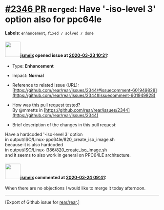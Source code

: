 [\#2346 PR](https://github.com/rear/rear/pull/2346) `merged`: Have '-iso-level 3' option also for ppc64le
=========================================================================================================

**Labels**: `enhancement`, `fixed / solved / done`

#### <img src="https://avatars.githubusercontent.com/u/1788608?u=925fc54e2ce01551392622446ece427f51e2f0ce&v=4" width="50">[jsmeix](https://github.com/jsmeix) opened issue at [2020-03-23 10:21](https://github.com/rear/rear/pull/2346):

-   Type: **Enhancement**

-   Impact: **Normal**

-   Reference to related issue (URL):  
    [https://github.com/rear/rear/issues/2344\#issuecomment-601949828](https://github.com/rear/rear/issues/2344#issuecomment-601949828)

-   How was this pull request tested?  
    By @mmetts in
    [https://github.com/rear/rear/issues/2344](https://github.com/rear/rear/issues/2344)

-   Brief description of the changes in this pull request:

Have a hardcoded '-iso-level 3' option  
in output/ISO/Linux-ppc64le/820\_create\_iso\_image.sh  
because it is also hardcoded  
in output/ISO/Linux-i386/820\_create\_iso\_image.sh  
and it seems to also work in general on PPC64LE architecture.

#### <img src="https://avatars.githubusercontent.com/u/1788608?u=925fc54e2ce01551392622446ece427f51e2f0ce&v=4" width="50">[jsmeix](https://github.com/jsmeix) commented at [2020-03-24 09:41](https://github.com/rear/rear/pull/2346#issuecomment-603134070):

When there are no objections I would like to merge it today afternoon.

------------------------------------------------------------------------

\[Export of Github issue for
[rear/rear](https://github.com/rear/rear).\]
